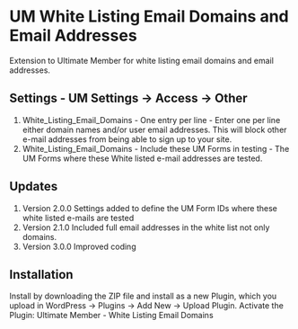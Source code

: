 # UM White Listing Email Domains and Email Addresses
Extension to Ultimate Member for white listing email domains and email addresses. 

## Settings - UM Settings -> Access -> Other
1. White_Listing_Email_Domains - One entry per line - Enter one per line either domain names and/or user email addresses. This will block other e-mail addresses from being able to sign up to your site.
2. White_Listing_Email_Domains - Include these UM Forms in testing - The UM Forms where these White listed e-mail addresses are tested.

## Updates
1. Version 2.0.0 Settings added to define the UM Form IDs where these white listed e-mails are tested
2. Version 2.1.0 Included full email addresses in the white list not only domains.
3. Version 3.0.0 Improved coding

## Installation
Install by downloading the ZIP file and install as a new Plugin, which you upload in WordPress -> Plugins -> Add New -> Upload Plugin. Activate the Plugin: Ultimate Member - White Listing Email Domains
